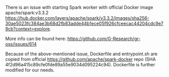 There is an issue with starting Spark worker with official Docker image apache/spark:v3.3.2 https://hub.docker.com/layers/apache/spark/v3.3.2/images/sha256-30ae5023fc384ae3b68d2fb83adde44b1ece05f926cfceecac44204cdc9e79cb?context=explore.

More info can be found here: https://github.com/G-Research/gr-oss/issues/614

Because of the above-mentioned issue, Dockerfile and entrypoint.sh are copied from official https://github.com/apache/spark-docker repo (SHA 4f2d96a415c89cfe0fde89a55e9034d095224c94). Dockerfile is further modified for our needs.